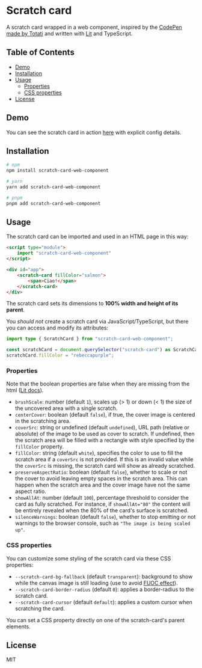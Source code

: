 # Scratch card <!-- omit in toc -->

A scratch card wrapped in a web component, inspired by the <a href="https://codepen.io/Totati/pen/pPXrJV" target="_blank">CodePen made by Totati</a> and written with <a href="https://lit.dev/" target="_blank">Lit</a> and TypeScript.

## Table of Contents <!-- omit in toc -->

- [Demo](#demo)
- [Installation](#installation)
- [Usage](#usage)
  - [Properties](#properties)
  - [CSS properties](#css-properties)
- [License](#license)

## Demo

You can see the scratch card in action [here](https://ufryy.github.io/scratch-card/) with explicit config details.

## Installation

```bash
# npm
npm install scratch-card-web-component

# yarn
yarn add scratch-card-web-component

# pnpm
pnpm add scratch-card-web-component
```

## Usage

The scratch card can be imported and used in an HTML page in this way:

```html
<script type="module">
    import "scratch-card-web-component"
</script>

<div id="app">
    <scratch-card fillColor="salmon">
        <span>Ciao!</span>
    </scratch-card>
</div>
```

The scratch card sets its dimensions to **100% width and height of its parent**.

You *should not* create a scratch card via JavaScript/TypeScript, but there you can access and modify its attributes:

```typescript
import type { ScratchCard } from "scratch-card-web-component";

const scratchCard = document.querySelector("scratch-card") as ScratchCard;
scratchCard.fillColor = "rebeccapurple";
```

### Properties

Note that the boolean properties are false when they are missing from the html ([Lit docs](https://lit.dev/docs/components/properties/#boolean-attributes)).

- `brushScale`: number (default `1`), scales up (> 1) or down (< 1) the size of the uncovered area with a single scratch.
- `centerCover`: boolean (default `false`), if true, the cover image is centered in the scratching area.
- `coverSrc`: string or undefined (default `undefined`), URL path (relative or absolute) of the image to be used as cover to scratch. If undefined, then the scratch area will be filled with a rectangle with style specified by the `fillColor` property.
- `fillColor`: string (default `white`), specifies the color to use to fill the scratch area if a `coverSrc` is not provided. If this is an invalid value while the `coverSrc` is missing, the scratch card will show as already scratched.
- `preserveAspectRatio`: boolean (default `false`), whether to scale or not the cover to avoid leaving empty spaces in the scratch area. This can happen when the scratch area and the cover image have not the same aspect ratio.
- `showAllAt`: number (default `100`), percentage threshold to consider the card as fully scratched. For instance, if `showAllAt="80"` the content will be entirely revealed when the 80% of the card's surface is scratched.
- `silenceWarnings`: boolean (default `false`), whether to stop emitting or not warnings to the browser console, such as `"The image is being scaled up"`.

### CSS properties

You can customize some styling of the scratch card via these CSS properties:

- `--scratch-card-bg-fallback` (default `transparent`): background to show while the canvas image is still loading (use to avoid [FUOC effect](https://en.wikipedia.org/wiki/Flash_of_unstyled_content)).
- `--scratch-card-border-radius` (default `0`): applies a border-radius to the scratch card.
- `--scratch-card-cursor` (default `default`): applies a custom cursor when scratching the card.

You can set a CSS property directly on one of the scratch-card's parent elements.

## License

MIT
